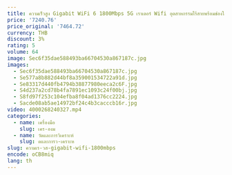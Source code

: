 ```yaml
---
title: ความเร็วสูง Gigabit WiFi 6 1800Mbps 5G เราเตอร์ Wifi อุตสาหกรรมไร้สายพร้อมช่องใส่ซิมการ์ด Openwrt
price: '7240.76'
price_original: '7464.72'
currency: THB
discount: 3%
rating: 5
volume: 64
image: Sec6f35dae588493ba66704530a867187c.jpg
images:
  - Sec6f35dae588493ba66704530a867187c.jpg
  - Se577a8b882d44bf8a359001534722a91d.jpg
  - Se83317d440fb4794b38877980eeca2c6F.jpg
  - S4d237a2cd78b4fa7891ec1093c24f00bj.jpg
  - S8fd97f253c104efba8f04ad1376cc2224.jpg
  - Sacde08ab5ae14972bf24c4b3cacccb16r.jpg
video: 4000268240327.mp4
categories:
  - name: เครื่องมือ
    slug: เคร-องม
  - name: วัดและการวิเคราะห์
    slug: ดและการว-เคราะห
slug: ความเร-วส-gigabit-wifi-1800mbps
encode: oCB8miq
lang: th
---
```

  
